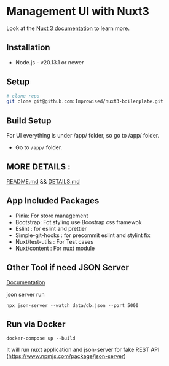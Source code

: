 # Management UI with Nuxt3

Look at the [Nuxt 3 documentation](https://nuxt.com/docs/getting-started/introduction) to learn more.

## Installation

- Node.js - v20.13.1 or newer

## Setup

```bash
# clone repo
git clone git@github.com:Improwised/nuxt3-boilerplate.git
```

## Build Setup

For UI everything is under /app/ folder, so go to /app/ folder.

* Go to `/app/` folder.


## MORE DETAILS :

[README.md](https://github.com/Improwised/nuxt3-boilerplate/blob/main/app/README.md) && [DETAILS.md](https://github.com/Improwised/nuxt3-boilerplate/blob/main/app/DETAILS.md)


## App Included Packages

-    Pinia: For store management
-    Bootstrap: Fot styling use Boostrap css framewok
-    Eslint : for eslint and prettier
-    Simple-git-hooks :  for precommit eslint and stylint fix
-    Nuxt/test-utils : For Test cases
-    Nuxt/content : For nuxt module


## Other Tool if need JSON Server

[Documentation](https://github.com/typicode/json-server)

json server run
```
npx json-server --watch data/db.json --port 5000
```

## Run via Docker

```docker-compose up --build```

It will run nuxt application and json-server for fake REST API (https://www.npmjs.com/package/json-server)

